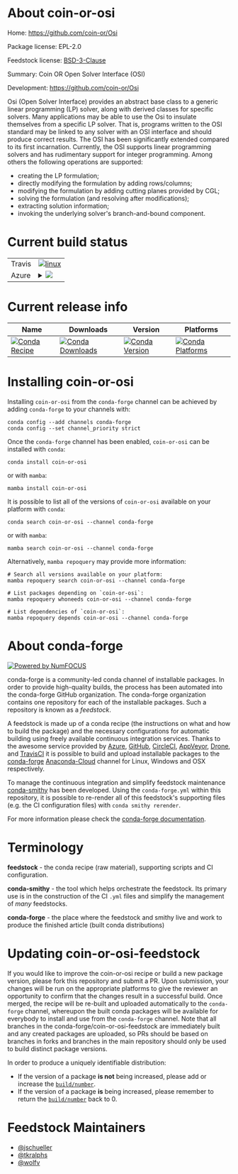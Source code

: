 About coin-or-osi
=================

Home: https://github.com/coin-or/Osi

Package license: EPL-2.0

Feedstock license: [BSD-3-Clause](https://github.com/conda-forge/coin-or-osi-feedstock/blob/main/LICENSE.txt)

Summary: Coin OR Open Solver Interface (OSI)

Development: https://github.com/coin-or/Osi

Osi (Open Solver Interface) provides an abstract base class to a generic
linear programming (LP) solver, along with derived classes for specific
solvers. Many applications may be able to use the Osi to insulate themselves
from a specific LP solver. That is, programs written to the OSI standard may
be linked to any solver with an OSI interface and should produce correct
results. The OSI has been significantly extended compared to its first
incarnation. Currently, the OSI supports linear programming solvers and has
rudimentary support for integer programming. Among others the following
operations are supported:

  - creating the LP formulation;
  - directly modifying the formulation by adding rows/columns;
  - modifying the formulation by adding cutting planes provided by CGL;
  - solving the formulation (and resolving after modifications);
  - extracting solution information;
  - invoking the underlying solver's branch-and-bound component.


Current build status
====================


<table><tr>
    <td>Travis</td>
    <td>
      <a href="https://app.travis-ci.com/conda-forge/coin-or-osi-feedstock">
        <img alt="linux" src="https://img.shields.io/travis/com/conda-forge/coin-or-osi-feedstock/main.svg?label=Linux">
      </a>
    </td>
  </tr>
    
  <tr>
    <td>Azure</td>
    <td>
      <details>
        <summary>
          <a href="https://dev.azure.com/conda-forge/feedstock-builds/_build/latest?definitionId=10717&branchName=main">
            <img src="https://dev.azure.com/conda-forge/feedstock-builds/_apis/build/status/coin-or-osi-feedstock?branchName=main">
          </a>
        </summary>
        <table>
          <thead><tr><th>Variant</th><th>Status</th></tr></thead>
          <tbody><tr>
              <td>linux_64</td>
              <td>
                <a href="https://dev.azure.com/conda-forge/feedstock-builds/_build/latest?definitionId=10717&branchName=main">
                  <img src="https://dev.azure.com/conda-forge/feedstock-builds/_apis/build/status/coin-or-osi-feedstock?branchName=main&jobName=linux&configuration=linux_64_" alt="variant">
                </a>
              </td>
            </tr><tr>
              <td>linux_aarch64</td>
              <td>
                <a href="https://dev.azure.com/conda-forge/feedstock-builds/_build/latest?definitionId=10717&branchName=main">
                  <img src="https://dev.azure.com/conda-forge/feedstock-builds/_apis/build/status/coin-or-osi-feedstock?branchName=main&jobName=linux&configuration=linux_aarch64_" alt="variant">
                </a>
              </td>
            </tr><tr>
              <td>linux_ppc64le</td>
              <td>
                <a href="https://dev.azure.com/conda-forge/feedstock-builds/_build/latest?definitionId=10717&branchName=main">
                  <img src="https://dev.azure.com/conda-forge/feedstock-builds/_apis/build/status/coin-or-osi-feedstock?branchName=main&jobName=linux&configuration=linux_ppc64le_" alt="variant">
                </a>
              </td>
            </tr><tr>
              <td>osx_64</td>
              <td>
                <a href="https://dev.azure.com/conda-forge/feedstock-builds/_build/latest?definitionId=10717&branchName=main">
                  <img src="https://dev.azure.com/conda-forge/feedstock-builds/_apis/build/status/coin-or-osi-feedstock?branchName=main&jobName=osx&configuration=osx_64_" alt="variant">
                </a>
              </td>
            </tr><tr>
              <td>osx_arm64</td>
              <td>
                <a href="https://dev.azure.com/conda-forge/feedstock-builds/_build/latest?definitionId=10717&branchName=main">
                  <img src="https://dev.azure.com/conda-forge/feedstock-builds/_apis/build/status/coin-or-osi-feedstock?branchName=main&jobName=osx&configuration=osx_arm64_" alt="variant">
                </a>
              </td>
            </tr>
          </tbody>
        </table>
      </details>
    </td>
  </tr>
</table>

Current release info
====================

| Name | Downloads | Version | Platforms |
| --- | --- | --- | --- |
| [![Conda Recipe](https://img.shields.io/badge/recipe-coin--or--osi-green.svg)](https://anaconda.org/conda-forge/coin-or-osi) | [![Conda Downloads](https://img.shields.io/conda/dn/conda-forge/coin-or-osi.svg)](https://anaconda.org/conda-forge/coin-or-osi) | [![Conda Version](https://img.shields.io/conda/vn/conda-forge/coin-or-osi.svg)](https://anaconda.org/conda-forge/coin-or-osi) | [![Conda Platforms](https://img.shields.io/conda/pn/conda-forge/coin-or-osi.svg)](https://anaconda.org/conda-forge/coin-or-osi) |

Installing coin-or-osi
======================

Installing `coin-or-osi` from the `conda-forge` channel can be achieved by adding `conda-forge` to your channels with:

```
conda config --add channels conda-forge
conda config --set channel_priority strict
```

Once the `conda-forge` channel has been enabled, `coin-or-osi` can be installed with `conda`:

```
conda install coin-or-osi
```

or with `mamba`:

```
mamba install coin-or-osi
```

It is possible to list all of the versions of `coin-or-osi` available on your platform with `conda`:

```
conda search coin-or-osi --channel conda-forge
```

or with `mamba`:

```
mamba search coin-or-osi --channel conda-forge
```

Alternatively, `mamba repoquery` may provide more information:

```
# Search all versions available on your platform:
mamba repoquery search coin-or-osi --channel conda-forge

# List packages depending on `coin-or-osi`:
mamba repoquery whoneeds coin-or-osi --channel conda-forge

# List dependencies of `coin-or-osi`:
mamba repoquery depends coin-or-osi --channel conda-forge
```


About conda-forge
=================

[![Powered by
NumFOCUS](https://img.shields.io/badge/powered%20by-NumFOCUS-orange.svg?style=flat&colorA=E1523D&colorB=007D8A)](https://numfocus.org)

conda-forge is a community-led conda channel of installable packages.
In order to provide high-quality builds, the process has been automated into the
conda-forge GitHub organization. The conda-forge organization contains one repository
for each of the installable packages. Such a repository is known as a *feedstock*.

A feedstock is made up of a conda recipe (the instructions on what and how to build
the package) and the necessary configurations for automatic building using freely
available continuous integration services. Thanks to the awesome service provided by
[Azure](https://azure.microsoft.com/en-us/services/devops/), [GitHub](https://github.com/),
[CircleCI](https://circleci.com/), [AppVeyor](https://www.appveyor.com/),
[Drone](https://cloud.drone.io/welcome), and [TravisCI](https://travis-ci.com/)
it is possible to build and upload installable packages to the
[conda-forge](https://anaconda.org/conda-forge) [Anaconda-Cloud](https://anaconda.org/)
channel for Linux, Windows and OSX respectively.

To manage the continuous integration and simplify feedstock maintenance
[conda-smithy](https://github.com/conda-forge/conda-smithy) has been developed.
Using the ``conda-forge.yml`` within this repository, it is possible to re-render all of
this feedstock's supporting files (e.g. the CI configuration files) with ``conda smithy rerender``.

For more information please check the [conda-forge documentation](https://conda-forge.org/docs/).

Terminology
===========

**feedstock** - the conda recipe (raw material), supporting scripts and CI configuration.

**conda-smithy** - the tool which helps orchestrate the feedstock.
                   Its primary use is in the construction of the CI ``.yml`` files
                   and simplify the management of *many* feedstocks.

**conda-forge** - the place where the feedstock and smithy live and work to
                  produce the finished article (built conda distributions)


Updating coin-or-osi-feedstock
==============================

If you would like to improve the coin-or-osi recipe or build a new
package version, please fork this repository and submit a PR. Upon submission,
your changes will be run on the appropriate platforms to give the reviewer an
opportunity to confirm that the changes result in a successful build. Once
merged, the recipe will be re-built and uploaded automatically to the
`conda-forge` channel, whereupon the built conda packages will be available for
everybody to install and use from the `conda-forge` channel.
Note that all branches in the conda-forge/coin-or-osi-feedstock are
immediately built and any created packages are uploaded, so PRs should be based
on branches in forks and branches in the main repository should only be used to
build distinct package versions.

In order to produce a uniquely identifiable distribution:
 * If the version of a package **is not** being increased, please add or increase
   the [``build/number``](https://docs.conda.io/projects/conda-build/en/latest/resources/define-metadata.html#build-number-and-string).
 * If the version of a package **is** being increased, please remember to return
   the [``build/number``](https://docs.conda.io/projects/conda-build/en/latest/resources/define-metadata.html#build-number-and-string)
   back to 0.

Feedstock Maintainers
=====================

* [@jschueller](https://github.com/jschueller/)
* [@tkralphs](https://github.com/tkralphs/)
* [@wolfv](https://github.com/wolfv/)

